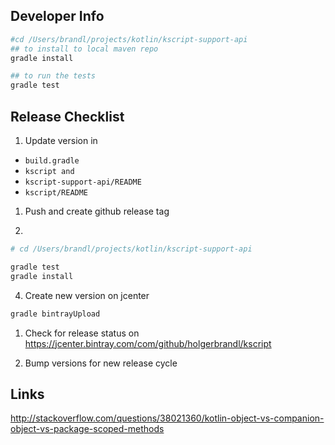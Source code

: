 Developer Info
--------------


```bash
#cd /Users/brandl/projects/kotlin/kscript-support-api
## to install to local maven repo
gradle install

## to run the tests 
gradle test

```

Release Checklist
-----------------

1. Update version in
* `build.gradle`
* `kscript and`
* `kscript-support-api/README`
* `kscript/README`


1. Push and create github release tag

2. 
```bash
# cd /Users/brandl/projects/kotlin/kscript-support-api

gradle test
gradle install
```

4. Create new version on jcenter

```bash
gradle bintrayUpload
```

<!-- * Upload jar, sources.jar and pom for new version from `~/.m2/repository/com/github/holgerbrandl/kscript` to: -->
<!-- > https://bintray.com/holgerbrandl/mpicbg-scicomp/kscript -->

1. Check for release status on
https://jcenter.bintray.com/com/github/holgerbrandl/kscript

2. Bump versions for new release cycle


Links
-----


http://stackoverflow.com/questions/38021360/kotlin-object-vs-companion-object-vs-package-scoped-methods

